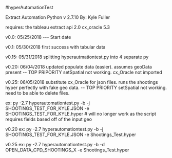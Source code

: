 #hyperAutomationTest

Extract Automation
Python v 2.7.10
By: Kyle Fuller

requires: 
the tableau extract api 2.0 
cx_oracle 5.3

 v0.0: 05/25/2018 --- Start date
  
 v0.1: 05/30/2018 first success with tabular data
  
 v0.15: 05/31/2018 splitting hyperautmationtest.py into 4 separate py 
 
 v0.20: 06/04/2018 updated populate data (easier). assumes geoData present -- TOP PRIPORITY setSpatial not working. cx_Oracle not imported
 
 v0.25: 06/05/2018 substitute cx_Oracle for json files. runs the shootings hyper perfectly with fake geo data. -- TOP PRIORITY setSpatial not working. need to be able to delete files. 
  

ex: py -2.7 hyperautomationtest.py -b -j SHOOTINGS_TEST_FOR_KYLE.JSON -e SHOOTINGS_TEST_FOR_KYLE.hyper # will no longer work as the script requires fields based off of the input geo 

v0.20 ex:  py -2.7 hyperautomationtest.py -b -j SHOOTINGS_TEST_FOR_KYLE.JSON -e Shootings_Test.hyper

v0.25 ex:  py -2.7 hyperautomationtest.py -b -d OPEN_DATA_CPD_SHOOTINGS_X -e Shootings_Test.hyper

